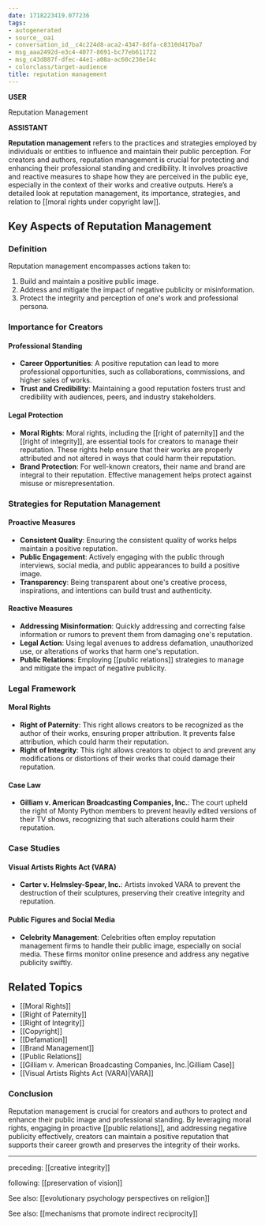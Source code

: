 ```yaml
---
date: 1718223419.077236
tags:
- autogenerated
- source__oai
- conversation_id__c4c224d8-aca2-4347-8dfa-c8310d417ba7
- msg_aaa2492d-e3c4-4077-8691-bc77eb611722
- msg_c43d887f-dfec-44e1-a08a-ac60c236e14c
- colorclass/target-audience
title: reputation management
---
```


**USER**

Reputation Management


**ASSISTANT**

**Reputation management** refers to the practices and strategies employed by individuals or entities to influence and maintain their public perception. For creators and authors, reputation management is crucial for protecting and enhancing their professional standing and credibility. It involves proactive and reactive measures to shape how they are perceived in the public eye, especially in the context of their works and creative outputs. Here’s a detailed look at reputation management, its importance, strategies, and relation to [[moral rights under copyright law]].

## Key Aspects of Reputation Management

### Definition

Reputation management encompasses actions taken to:
1. Build and maintain a positive public image.
2. Address and mitigate the impact of negative publicity or misinformation.
3. Protect the integrity and perception of one's work and professional persona.

### Importance for Creators

#### Professional Standing

- **Career Opportunities**: A positive reputation can lead to more professional opportunities, such as collaborations, commissions, and higher sales of works.
- **Trust and Credibility**: Maintaining a good reputation fosters trust and credibility with audiences, peers, and industry stakeholders.

#### Legal Protection

- **Moral Rights**: Moral rights, including the [[right of paternity]] and the [[right of integrity]], are essential tools for creators to manage their reputation. These rights help ensure that their works are properly attributed and not altered in ways that could harm their reputation.
- **Brand Protection**: For well-known creators, their name and brand are integral to their reputation. Effective management helps protect against misuse or misrepresentation.

### Strategies for Reputation Management

#### Proactive Measures

- **Consistent Quality**: Ensuring the consistent quality of works helps maintain a positive reputation.
- **Public Engagement**: Actively engaging with the public through interviews, social media, and public appearances to build a positive image.
- **Transparency**: Being transparent about one's creative process, inspirations, and intentions can build trust and authenticity.

#### Reactive Measures

- **Addressing Misinformation**: Quickly addressing and correcting false information or rumors to prevent them from damaging one's reputation.
- **Legal Action**: Using legal avenues to address defamation, unauthorized use, or alterations of works that harm one's reputation.
- **Public Relations**: Employing [[public relations]] strategies to manage and mitigate the impact of negative publicity.

### Legal Framework

#### Moral Rights

- **Right of Paternity**: This right allows creators to be recognized as the author of their works, ensuring proper attribution. It prevents false attribution, which could harm their reputation.
- **Right of Integrity**: This right allows creators to object to and prevent any modifications or distortions of their works that could damage their reputation.

#### Case Law

- **Gilliam v. American Broadcasting Companies, Inc.**: The court upheld the right of Monty Python members to prevent heavily edited versions of their TV shows, recognizing that such alterations could harm their reputation.

### Case Studies

#### Visual Artists Rights Act (VARA)

- **Carter v. Helmsley-Spear, Inc.**: Artists invoked VARA to prevent the destruction of their sculptures, preserving their creative integrity and reputation.

#### Public Figures and Social Media

- **Celebrity Management**: Celebrities often employ reputation management firms to handle their public image, especially on social media. These firms monitor online presence and address any negative publicity swiftly.

## Related Topics

- [[Moral Rights]]
- [[Right of Paternity]]
- [[Right of Integrity]]
- [[Copyright]]
- [[Defamation]]
- [[Brand Management]]
- [[Public Relations]]
- [[Gilliam v. American Broadcasting Companies, Inc.|Gilliam Case]]
- [[Visual Artists Rights Act (VARA)|VARA]]

### Conclusion

Reputation management is crucial for creators and authors to protect and enhance their public image and professional standing. By leveraging moral rights, engaging in proactive [[public relations]], and addressing negative publicity effectively, creators can maintain a positive reputation that supports their career growth and preserves the integrity of their works.


---

preceding: [[creative integrity]]  


following: [[preservation of vision]]

See also: [[evolutionary psychology perspectives on religion]]


See also: [[mechanisms that promote indirect reciprocity]]
